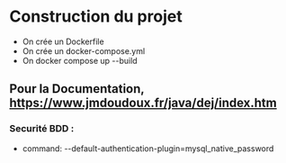 
# Construction du projet

- On crée un Dockerfile
- On crée un docker-compose.yml
- On docker compose up --build

## Pour la Documentation, https://www.jmdoudoux.fr/java/dej/index.htm

### Securité BDD :
- command: --default-authentication-plugin=mysql_native_password